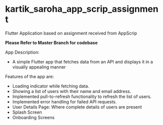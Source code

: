 # kartik_saroha_app_scrip_assignment
 Flutter Application based on assignment received from AppScrip
 
**Please Refer to Master Branch for codebase**

App Description: 
- A simple Flutter app that fetches data from an API and displays it in a visually appealing manner

Features of the app are: 
 -	Loading indicator while fetching data.
 -	Showing a list of users with their name and email address.
 -	Implemented pull-to-refresh functionality to refresh the list of users.
 -	Implemented error handling for failed API requests.
 -	User Details Page: Where complete details of users are present
 -	Splash Screen
 -	Onboarding Screens
   
 
